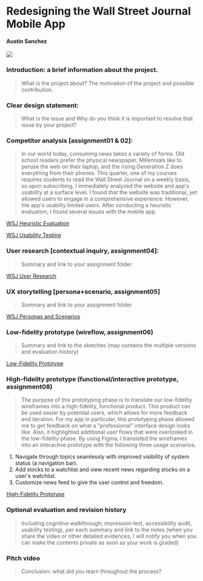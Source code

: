 
# Redesigning the Wall Street Journal Mobile App
#### Austin Sanchez

<img src=”https://github.com/austinmatthewsanchez/DH150-AUSTINSANCHEZ/blob/master/homepages.png” height=”500px”> 

### Introduction: a brief information about the project. 
>What is the project about? The motivation of the project and possible contribution.


### Clear design statement: 
>What is the issue and Why do you think it is important to resolve that issue by your project? 


### Competitor analysis [assignment01 & 02]:
>In our world today, consuming news takes a variety of forms. Old school readers prefer the physical newspaper, Millennials like to peruse the web on their laptop, and the rising Generation Z does everything from their phones. This quarter, one of my courses requires students to read the Wall Street Journal on a weekly basis, so upon subscribing, I immediately analyzed the website and app's usability at a surface level. I found that the website was traditional, yet allowed users to engage in a comprehensive experience. However, the app's usabilty limited users. After conducting a heuristic evaluation, I found several issues with the mobile app.

[WSJ Heuristic Evaluation](https://github.com/austinmatthewsanchez/DH150-AUSTINSANCHEZ)


[WSJ Usability Testing](https://github.com/austinmatthewsanchez/DH150-AUSTINSANCHEZ/tree/master/assignment02)

### User research [contextual inquiry, assignment04]:
>Summary and link to your assignment folder

[WSJ User Research](https://github.com/austinmatthewsanchez/DH150-AUSTINSANCHEZ/tree/master/assignment04)

### UX storytelling [persona+scenario, assignment05]
>Summary and link to your assignment folder

[WSJ Personas and Scenarios](https://github.com/austinmatthewsanchez/DH150-AUSTINSANCHEZ/tree/master/assignment05)




### Low-fidelity prototype (wireflow, assignment06)
>Summary and link to the sketches (may contains the multiple versions and evaluation history)

[Low-Fidelity Prototype](https://github.com/austinmatthewsanchez/DH150-AUSTINSANCHEZ/tree/master/assignment06)

### High-fidelity prototype (functional/interactive prototype, assignment08)
>The purpose of this prototyping phase is to translate our low-fidelity wireframes into a high-fidelity, functional product. This product can be used easier by potential users, which allows for more feedback and iteration. For my app in particular, this prototyping phase allowed me to get feedback on what a "professional" interface design looks like. Also, it highlighted additional user flows that were overlooked in the low-fidelity phase. By using Figma, I translated the wireframes into an interactive prototype with the following three usage scenarios.

1. Navigate through topics seamlessly with improved visibility of system status (a navigation bar).
2. Add stocks to a watchlist and view recent news regarding stocks on a user's watchlist.
3. Customize news feed to give the user control and freedom.

[High-Fidelity Prototype](https://github.com/austinmatthewsanchez/DH150-AUSTINSANCHEZ/tree/master/assignment07)


### Optional evaluation and revision history 
>Including cognitive walkthrough; impression test, accessibility audit, usability testing), per each summary and link to the notes (when you share the video or other detailed evidences, I will notify you when you can make the contents private as soon as your work is graded)

### Pitch video 
>Conclusion: what did you learn throughout the process?
